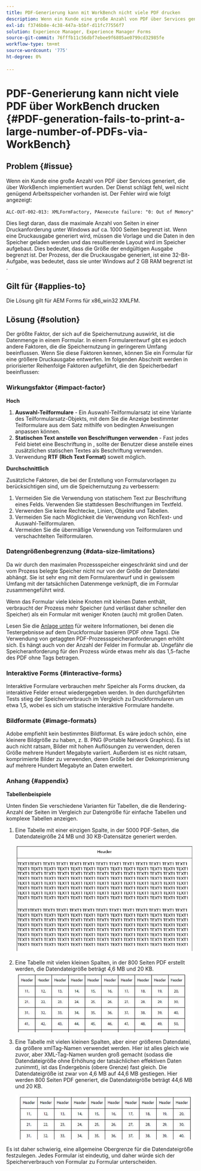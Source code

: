 ```yaml
---
title: PDF-Generierung kann mit WorkBench nicht viele PDF drucken
description: Wenn ein Kunde eine große Anzahl von PDF über Services generiert, die über WorkBench implementiert wurden, schlägt der Druckdienst fehl.
exl-id: f3746b8e-4c38-447a-b5bf-d11fc77556f7
solution: Experience Manager, Experience Manager Forms
source-git-commit: 76fffb11c56dbf7ebee9f6805ae0799cd32985fe
workflow-type: tm+mt
source-wordcount: '775'
ht-degree: 0%

---
```


# PDF-Generierung kann nicht viele PDF über WorkBench drucken {#PDF-generation-fails-to-print-a-large-number-of-PDFs-via-WorkBench}

## Problem {#issue}

Wenn ein Kunde eine große Anzahl von PDF über Services generiert, die über WorkBench implementiert wurden. Der Dienst schlägt fehl, weil nicht genügend Arbeitsspeicher vorhanden ist. Der Fehler wird wie folgt angezeigt:

`ALC-OUT-002-013: XMLFormFactory, PAexecute failure: "0: Out of Memory"`

<!-- Attached is a simplified template (BollatoRiservatiLandscape_table_simple.xdp) that simulates the problem.
Using the Designer, if we associate the template "BollatoRiservatiLandscape_table_semplice.xdp" with the XML file "BollatoRiservati.xml" during the generation of the pdf, the process comes to occupy 1.6 Gb of RAM. On the server side, with the complete template, the pdf generation process breaks down, occupying 2 GB of RAM.-->

Dies liegt daran, dass die maximale Anzahl von Seiten in einer Druckanforderung unter Windows auf ca. 1000 Seiten begrenzt ist. Wenn eine Druckausgabe generiert wird, müssen die Vorlage und die Daten in den Speicher geladen werden und das resultierende Layout wird im Speicher aufgebaut. Dies bedeutet, dass die Größe der endgültigen Ausgabe begrenzt ist. Der Prozess, der die Druckausgabe generiert, ist eine 32-Bit-Aufgabe, was bedeutet, dass sie unter Windows auf 2 GB RAM begrenzt ist <!--and 4 GB on UNIX-->.

## Gilt für {#applies-to}

Die Lösung gilt für AEM Forms <!--JEE Server and AEM Forms on OSGi Server--> für x86_win32 XMLFM.

## Lösung {#solution}

Der größte Faktor, der sich auf die Speichernutzung auswirkt, ist die Datenmenge in einem Formular. In einem Formularentwurf gibt es jedoch andere Faktoren, die die Speichernutzung in geringerem Umfang beeinflussen. Wenn Sie diese Faktoren kennen, können Sie ein Formular für eine größere Druckausgabe entwerfen. Im folgenden Abschnitt werden in priorisierter Reihenfolge Faktoren aufgeführt, die den Speicherbedarf beeinflussen:

### Wirkungsfaktor {#impact-factor}

**Hoch**

1. **Auswahl-Teilformulare** - Ein Auswahl-Teilformularsatz ist eine Variante des Teilformularsatz-Objekts, mit dem Sie die Anzeige bestimmter Teilformulare aus dem Satz mithilfe von bedingten Anweisungen anpassen können.
1. **Statischen Text anstelle von Beschriftungen verwenden** - Fast jedes Feld bietet eine Beschriftung in , sollte der Benutzer diese anstelle eines zusätzlichen statischen Textes als Beschriftung verwenden.
1. Verwendung **RTF (Rich Text Format)** soweit möglich.

**Durchschnittlich**

Zusätzliche Faktoren, die bei der Erstellung von Formularvorlagen zu berücksichtigen sind, um die Speichernutzung zu verbessern:

1. Vermeiden Sie die Verwendung von statischem Text zur Beschriftung eines Felds. Verwenden Sie stattdessen Beschriftungen im Textfeld.
2. Verwenden Sie keine Rechtecke, Linien, Objekte und Tabellen.
3. Vermeiden Sie nach Möglichkeit die Verwendung von RichText- und Auswahl-Teilformularen.
4. Vermeiden Sie die übermäßige Verwendung von Teilformularen und verschachtelten Teilformularen.

### Datengrößenbegrenzung {#data-size-limitations}

Da wir durch den maximalen Prozessspeicher eingeschränkt sind und der vom Prozess belegte Speicher nicht nur von der Größe der Datendatei abhängt. Sie ist sehr eng mit dem Formularentwurf und in gewissem Umfang mit der tatsächlichen Datenmenge verknüpft, die im Formular zusammengeführt wird.

Wenn das Formular viele kleine Knoten mit kleinen Daten enthält, verbraucht der Prozess mehr Speicher (und verlässt daher schneller den Speicher) als ein Formular mit weniger Knoten (auch) mit großen Daten.

Lesen Sie die [Anlage unten](#appendix) für weitere Informationen, bei denen die Testergebnisse auf dem Druckformular basieren (PDF ohne Tags). Die Verwendung von getaggten PDF-Prozessspeicheranforderungen erhöht sich. Es hängt auch von der Anzahl der Felder im Formular ab. Ungefähr die Speicheranforderung für den Prozess würde etwas mehr als das 1,5-fache des PDF ohne Tags betragen.

### Interaktive Forms {#interactive-forms}

Interaktive Formulare verbrauchen mehr Speicher als Forms drucken, da interaktive Felder erneut wiedergegeben werden. In den durchgeführten Tests stieg der Speicherverbrauch im Vergleich zu Druckformularen um etwa 1,5, wobei es sich um statische interaktive Formulare handelte.

### Bildformate {#image-formats}

Adobe empfiehlt kein bestimmtes Bildformat. Es wäre jedoch schön, eine kleinere Bildgröße zu haben, z. B. PNG (Portable Network Graphics). Es ist auch nicht ratsam, Bilder mit hohen Auflösungen zu verwenden, deren Größe mehrere Hundert Megabyte variiert. Außerdem ist es nicht ratsam, komprimierte Bilder zu verwenden, deren Größe bei der Dekomprimierung auf mehrere Hundert Megabyte an Daten erweitert.

### Anhang {#appendix}

**Tabellenbeispiele**

Unten finden Sie verschiedene Varianten für Tabellen, die die Rendering-Anzahl der Seiten im Vergleich zur Datengröße für einfache Tabellen und komplexe Tabellen anzeigen.

1. Eine Tabelle mit einer einzigen Spalte, in der 5000 PDF-Seiten, die Datendateigröße 24 MB und 30 KB-Datensätze generiert werden.

   ![table_single_column](/help/forms/using/assets/table_single_column.png)

1. Eine Tabelle mit vielen kleinen Spalten, in der 800 Seiten PDF erstellt werden, die Datendateigröße beträgt 4,6 MB und 20 KB.
   ![table_many_small_columns](/help/forms/using/assets/table_many_small_columns.png)

1. Eine Tabelle mit vielen kleinen Spalten, aber einer größeren Datendatei, da größere xmlTag-Namen verwendet werden.
Hier ist alles gleich wie zuvor, aber XML-Tag-Namen wurden groß gemacht (sodass die Datendateigröße ohne Erhöhung der tatsächlichen effektiven Daten zunimmt), ist das Endergebnis (obere Grenze) fast gleich. Die Datendateigröße ist zwar von 4,6 MB auf 44,6 MB gestiegen. Hier werden 800 Seiten PDF generiert, die Datendateigröße beträgt 44,6 MB und 20 KB.

   ![table_greater_xml_tagname](/help/forms/using/assets/table_bigger_xml_tagname.png)

Es ist daher schwierig, eine allgemeine Obergrenze für die Datendateigröße festzulegen. Jedes Formular ist eindeutig, und daher würde sich der Speicherverbrauch von Formular zu Formular unterscheiden.
